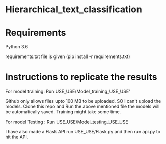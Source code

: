 # Hierarchical_text_classification

# Requirements

Python 3.6

requirements.txt file is given (pip install -r requirements.txt)

# Instructions to replicate the results

For model training: Run USE_USE/Model_training_USE_USE'

Github only allows files upto 100 MB to be uploaded. SO I can't upload the models. Clone this repo and Run the above mentioned file the models will be automatically saved. Training might take some time.

For model Testing : Run USE_USE/Model_testing_USE_USE 

I have also made a Flask API run USE_USE/Flask.py and then run api.py to hit the API.
